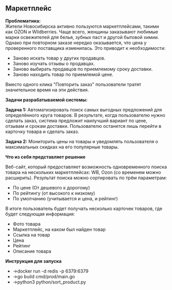 ## Маркетплейс

**Проблематика:**  
Жители Новосибирска активно пользуются маркетплейсами, такими как OZON и Wildberries. Чаще всего, женщины заказывают любимые марки освежителей для белья, зубных паст и другой бытовой химии. Однако при повторном заказе нередко оказывается, что цена у проверенного поставщика изменилась. Это приводит к необходимости:

- Заново искать товар у других продавцов.
- Заново изучать отзывы о продавцах.
- Заново выбирать продавцов по приемлемому сроку доставки.
- Заново находить товар по приемлемой цене.

Вместо одного клика "Повторить заказ" пользователи тратят значительное время на эти действия.

**Задачи разрабатываемой системы:**

**Задача 1:** Автоматизировать поиск самых выгодных предложений для определённого круга товаров. В результате, когда пользователю нужно сделать заказ, система предложит наилучший вариант по цене, отзывам и срокам доставки. Пользователю останется лишь перейти в карточку товара и сделать заказ.

**Задача 2:** Мониторить цены на товары и уведомлять пользователя о максимальных скидках на его популярные товары.

**Что из себя представляет решение** 

Веб-сайт, который предоставляет возможность одновременного поиска товара на нескольких маркетплейсах: WB, Ozon (со временем можно расширить).
Результат поиска можно сортировать по трём параметрам:

- По цене (От дешевого к дорогому)
- По рейтингу (от высокого к низкому)
- По умолчанию (учитывается и цена, и рейтинг)

В итоге пользователь будет получать несколько карточек товаров, где будет следующая информация:

- Фото товара
- Маркетплейс, на каком был найден товар
- Ссылка на товар
- Цена
- Рейтинг
- Описание товара

**Инструкция для запуска**

- ->docker run -d redis -p 6379:6379
- ->go build cmd/prod/main.go 
- ->python3 python/sort_product.py
